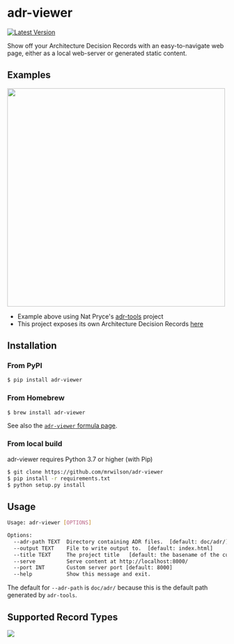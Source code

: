 # adr-viewer

[![Latest Version](https://img.shields.io/pypi/v/adr-viewer)](https://pypi.org/project/adr-viewer/)

Show off your Architecture Decision Records with an easy-to-navigate web page, either as a local web-server or generated static content.

## Examples

<img src="images/example.png" height="500px"/>

* Example above using Nat Pryce's [adr-tools](https://github.com/npryce/adr-tools) project
* This project exposes its own Architecture Decision Records [here](https://mrwilson.github.io/adr-viewer/index.html)

## Installation

### From PyPI

```bash
$ pip install adr-viewer
```

### From Homebrew

```bash
$ brew install adr-viewer
```

See also the [`adr-viewer` formula page](https://formulae.brew.sh/formula/adr-viewer).

### From local build

adr-viewer requires Python 3.7 or higher (with Pip)

```bash
$ git clone https://github.com/mrwilson/adr-viewer
$ pip install -r requirements.txt
$ python setup.py install
```

## Usage

```bash
Usage: adr-viewer [OPTIONS]

Options:
  --adr-path TEXT  Directory containing ADR files.  [default: doc/adr/]
  --output TEXT    File to write output to.  [default: index.html]
  --title TEXT     The project title   [default: the basename of the current directory]
  --serve          Serve content at http://localhost:8000/
  --port INT       Custom server port [default: 8000]
  --help           Show this message and exit.
```

The default for `--adr-path` is `doc/adr/` because this is the default path generated by `adr-tools`.

## Supported Record Types

<img src="images/record_types.png"/>
